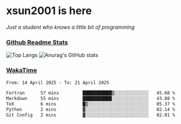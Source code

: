 # xsun2001 is here

*Just a student who knows a little bit of programming*

### [Github Readme Stats](https://github.com/anuraghazra/github-readme-stats)

![Top Langs](https://github-readme-stats.vercel.app/api/top-langs/?username=xsun2001&layout=compact&theme=radical) ![Anurag's GitHub stats](https://github-readme-stats.vercel.app/api?username=xsun2001&show_icons=true&theme=radical)

### [WakaTime](https://wakatime.com)

<!--START_SECTION:waka-->

```txt
From: 14 April 2025 - To: 21 April 2025

Fortran      57 mins         ███████████▒░░░░░░░░░░░░░   45.68 %
Markdown     55 mins         ███████████░░░░░░░░░░░░░░   43.88 %
TeX          6 mins          █▒░░░░░░░░░░░░░░░░░░░░░░░   05.37 %
Python       2 mins          ▓░░░░░░░░░░░░░░░░░░░░░░░░   02.14 %
Git Config   2 mins          ▓░░░░░░░░░░░░░░░░░░░░░░░░   02.01 %
```

<!--END_SECTION:waka-->
